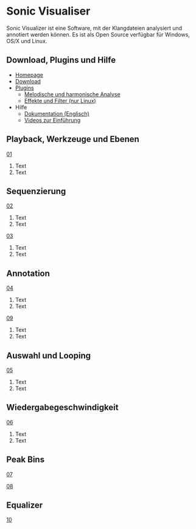 # Sonic Visualiser

Sonic Visualizer ist eine Software, mit der Klangdateien analysiert und annotiert werden können. Es ist als Open Source verfügbar für Windows, OS/X und Linux.

## Download, Plugins und Hilfe

- [Homepage](http://sonicvisualiser.org/)
- [Download](http://sonicvisualiser.org/download.html)
- [Plugins](http://www.vamp-plugins.org/)
  - [Melodische und harmonische Analyse](http://www.isophonics.net/nnls-chroma)
  - [Effekte und Filter (nur Linux)](http://plugin.org.uk/download.php)
- Hilfe
  - [Dokumentation (Englisch)](http://sonicvisualiser.org/documentation.html)
  - [Videos zur Einführung](http://sonicvisualiser.org/videos.html)


## Playback, Werkzeuge und Ebenen

[01](https://github.com/mbutz/sonicpi-leuphana-ws1617/tree/master/sonic-visualiser/img/sv-01.png)

1. Text
2. Text

## Sequenzierung

[02](https://github.com/mbutz/sonicpi-leuphana-ws1617/tree/master/sonic-visualiser/img/sv-02.png)

1. Text
2. Text

[03](https://github.com/mbutz/sonicpi-leuphana-ws1617/tree/master/sonic-visualiser/img/sv-03.png)

1. Text
2. Text

## Annotation

[04](https://github.com/mbutz/sonicpi-leuphana-ws1617/tree/master/sonic-visualiser/img/sv-04.png)

1. Text
2. Text

[09](https://github.com/mbutz/sonicpi-leuphana-ws1617/tree/master/sonic-visualiser/img/sv-09.png)

1. Text
2. Text

## Auswahl und Looping

[05](https://github.com/mbutz/sonicpi-leuphana-ws1617/tree/master/sonic-visualiser/img/sv-05.png)

1. Text
2. Text

## Wiedergabegeschwindigkeit

[06](https://github.com/mbutz/sonicpi-leuphana-ws1617/tree/master/sonic-visualiser/img/sv-06.png)

1. Text
2. Text
## Peak Bins

[07](https://github.com/mbutz/sonicpi-leuphana-ws1617/tree/master/sonic-visualiser/img/sv-07.png)

[08](https://github.com/mbutz/sonicpi-leuphana-ws1617/tree/master/sonic-visualiser/img/sv-08.png)

## Equalizer

[10](https://github.com/mbutz/sonicpi-leuphana-ws1617/tree/master/sonic-visualiser/img/sv-10.png)
